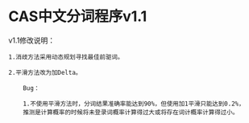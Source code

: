 CAS中文分词程序v1.1
===

v1.1修改说明：

    1.消歧方法采用动态规划寻找最佳前驱词。
  
    2.平滑方法改为加Delta。
  
		Bug：
  
		1.不使用平滑方法时，分词结果准确率能达到90%，但使用加1平滑只能达到0.2%，
		推测是计算概率的时候将未登录词概率计算得过大或将存在词计概率计算得过小。
